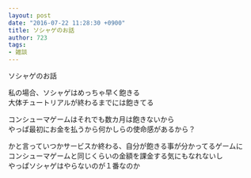 ```yaml
---
layout: post
date: "2016-07-22 11:28:30 +0900"
title: ソシャゲのお話
author: 723
tags:
- 雑談
---
```

ソシャゲのお話

私の場合、ソシャゲはめっちゃ早く飽きる  
大体チュートリアルが終わるまでには飽きてる  
  
コンシューマゲームはそれでも数カ月は飽きないから  
やっぱ最初にお金を払うから何かしらの使命感があるから？  
  
かと言っていつかサービスか終わる、自分が飽きる事が分かってるゲームに  
コンシューマゲームと同じくらいの金額を課金する気にもなれないし  
やっぱソシャゲはやらないのが１番なのか




